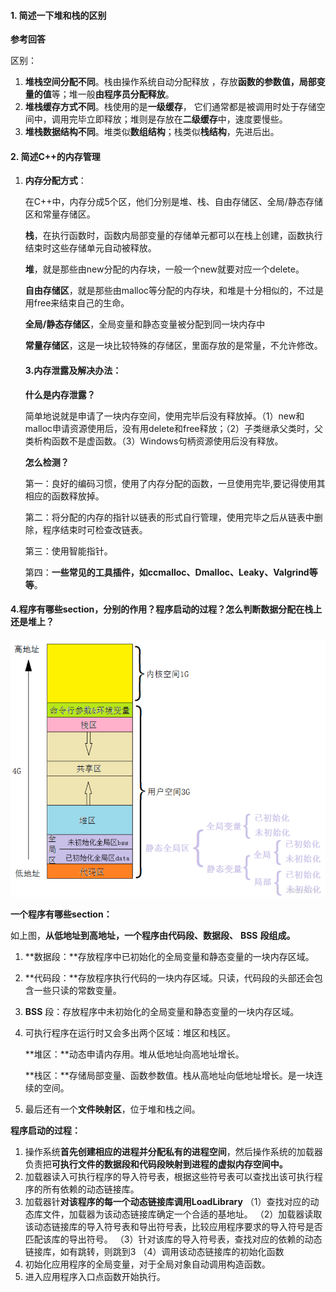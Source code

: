 #### 1. 简述一下堆和栈的区别

**参考回答**

区别：

1. **堆栈空间分配不同**。栈由操作系统自动分配释放 ，存放**函数的参数值，局部变量的值**等；堆一般**由程序员分配释放**。
2. **堆栈缓存方式不同**。栈使用的是**一级缓存**， 它们通常都是被调用时处于存储空间中，调用完毕立即释放；堆则是存放在**二级缓存**中，速度要慢些。
3. **堆栈数据结构不同**。堆类似**数组结构**；栈类似**栈结构**，先进后出。

#### 2. 简述C++的内存管理

1. **内存分配方式**：

   在C++中，内存分成5个区，他们分别是堆、栈、自由存储区、全局/静态存储区和常量存储区。

   **栈**，在执行函数时，函数内局部变量的存储单元都可以在栈上创建，函数执行结束时这些存储单元自动被释放。

   **堆**，就是那些由new分配的内存块，一般一个new就要对应一个delete。

   **自由存储区**，就是那些由malloc等分配的内存块，和堆是十分相似的，不过是用free来结束自己的生命。

   **全局/静态存储区**，全局变量和静态变量被分配到同一块内存中

   **常量存储区**，这是一块比较特殊的存储区，里面存放的是常量，不允许修改。

   #### 3.**内存泄露及解决办法**：

   **什么是内存泄露？**

   简单地说就是申请了一块内存空间，使用完毕后没有释放掉。（1）new和malloc申请资源使用后，没有用delete和free释放；（2）子类继承父类时，父类析构函数不是虚函数。（3）Windows句柄资源使用后没有释放。

   **怎么检测？**

   第一：良好的编码习惯，使用了内存分配的函数，一旦使用完毕,要记得使用其相应的函数释放掉。

   第二：将分配的内存的指针以链表的形式自行管理，使用完毕之后从链表中删除，程序结束时可检查改链表。

   第三：使用智能指针。

   第四：**一些常见的工具插件，如ccmalloc、Dmalloc、Leaky、Valgrind等等**。

#### 4.程序有哪些section，分别的作用？程序启动的过程？怎么判断数据分配在栈上还是堆上？

![](.\pics\memory.png)

**一个程序有哪些section：**

如上图，**从低地址到高地址，一个程序由代码段、数据段、** **BSS** **段组成。**

1. **数据段：**存放程序中已初始化的全局变量和静态变量的一块内存区域。

2. **代码段：**存放程序执行代码的一块内存区域。只读，代码段的头部还会包含一些只读的常数变量。

3. **BSS** 段：存放程序中未初始化的全局变量和静态变量的一块内存区域。

4. 可执行程序在运行时又会多出两个区域：堆区和栈区。

   **堆区：**动态申请内存用。堆从低地址向高地址增长。

   **栈区：**存储局部变量、函数参数值。栈从高地址向低地址增长。是一块连续的空间。

5. 最后还有一个**文件映射区**，位于堆和栈之间。

**程序启动的过程：**

1. 操作系统**首先创建相应的进程并分配私有的进程空间**，然后操作系统的加载器负责把**可执行文件的数据段和代码段映射到进程的虚拟内存空间中。**
2. 加载器读入可执行程序的导入符号表，根据这些符号表可以查找出该可执行程序的所有依赖的动态链接库。
3. 加载器针**对该程序的每一个动态链接库调用LoadLibrary**
   （1）查找对应的动态库文件，加载器为该动态链接库确定一个合适的基地址。
   （2）加载器读取该动态链接库的导入符号表和导出符号表，比较应用程序要求的导入符号是否匹配该库的导出符号。
   （3）针对该库的导入符号表，查找对应的依赖的动态链接库，如有跳转，则跳到3
   （4）调用该动态链接库的初始化函数
4. 初始化应用程序的全局变量，对于全局对象自动调用构造函数。
5. 进入应用程序入口点函数开始执行。

